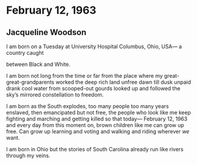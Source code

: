 # February 12, 1963
## Jacqueline Woodson
I am born on a Tuesday at University Hospital
Columbus, Ohio,
USA—
a country caught

between Black and White.

I am born not long from the time
or far from the place
where
my great-great-grandparents
worked the deep rich land
unfree
dawn till dusk
unpaid
drank cool water from scooped-out gourds
looked up and followed
the sky’s mirrored constellation
to freedom.

I am born as the South explodes,
too many people too many years
enslaved, then emancipated
but not free, the people
who look like me
keep fighting
and marching
and getting killed
so that today—
February 12, 1963
and every day from this moment on,
brown children like me can grow up
free. Can grow up
learning and voting and walking and riding
wherever _we_ want.

I am born in Ohio but
the stories of South Carolina already run
like rivers
through my veins.